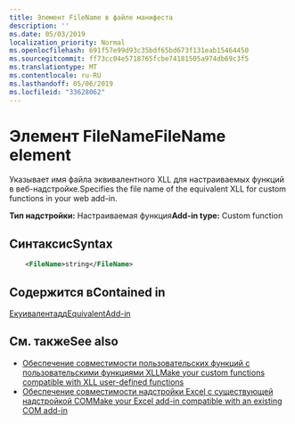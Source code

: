 ```yaml
---
title: Элемент FileName в файле манифеста
description: ''
ms.date: 05/03/2019
localization_priority: Normal
ms.openlocfilehash: 691f57e99d93c35bdf65bd673f131eab15464450
ms.sourcegitcommit: ff73cc04e5718765fcbe74181505a974db69c3f5
ms.translationtype: MT
ms.contentlocale: ru-RU
ms.lasthandoff: 05/06/2019
ms.locfileid: "33628062"
---
```

# <a name="filename-element"></a><span data-ttu-id="d0525-102">Элемент FileName</span><span class="sxs-lookup"><span data-stu-id="d0525-102">FileName element</span></span>

<span data-ttu-id="d0525-103">Указывает имя файла эквивалентного XLL для настраиваемых функций в веб-надстройке.</span><span class="sxs-lookup"><span data-stu-id="d0525-103">Specifies the file name of the equivalent XLL for custom functions in your web add-in.</span></span>

<span data-ttu-id="d0525-104">**Тип надстройки:** Настраиваемая функция</span><span class="sxs-lookup"><span data-stu-id="d0525-104">**Add-in type:** Custom function</span></span>

## <a name="syntax"></a><span data-ttu-id="d0525-105">Синтаксис</span><span class="sxs-lookup"><span data-stu-id="d0525-105">Syntax</span></span>

```XML
    <FileName>string</FileName>  
```

## <a name="contained-in"></a><span data-ttu-id="d0525-106">Содержится в</span><span class="sxs-lookup"><span data-stu-id="d0525-106">Contained in</span></span>

[<span data-ttu-id="d0525-107">Екуивалентадд</span><span class="sxs-lookup"><span data-stu-id="d0525-107">EquivalentAdd-in</span></span>](equivalentaddin.md)


## <a name="see-also"></a><span data-ttu-id="d0525-108">См. также</span><span class="sxs-lookup"><span data-stu-id="d0525-108">See also</span></span>

- [<span data-ttu-id="d0525-109">Обеспечение совместимости пользовательских функций с пользовательскими функциями XLL</span><span class="sxs-lookup"><span data-stu-id="d0525-109">Make your custom functions compatible with XLL user-defined functions</span></span>](../../excel/make-custom-functions-compatible-with-xll-udf.md)
- [<span data-ttu-id="d0525-110">Обеспечение совместимости надстройки Excel с существующей надстройкой COM</span><span class="sxs-lookup"><span data-stu-id="d0525-110">Make your Excel add-in compatible with an existing COM add-in</span></span>](../../develop/make-office-add-in-compatible-with-existing-com-add-in.md)